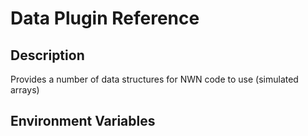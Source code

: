 # Data Plugin Reference

## Description

Provides a number of data structures for NWN code to use (simulated arrays)

## Environment Variables
